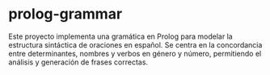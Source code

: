 # prolog-grammar
Este proyecto implementa una gramática en Prolog para modelar la estructura sintáctica de oraciones en español. Se centra en la concordancia entre determinantes, nombres y verbos en género y número, permitiendo el análisis y generación de frases correctas.
